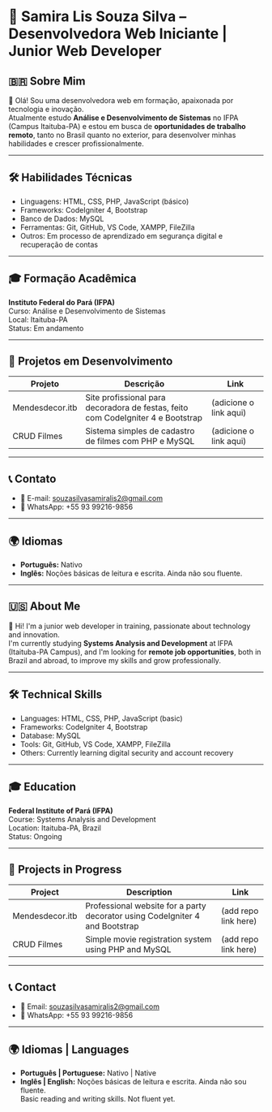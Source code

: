 # 💼 Samira Lis Souza Silva – Desenvolvedora Web Iniciante | Junior Web Developer

## 🇧🇷 Sobre Mim

👋 Olá! Sou uma desenvolvedora web em formação, apaixonada por tecnologia e inovação.  
Atualmente estudo **Análise e Desenvolvimento de Sistemas** no IFPA (Campus Itaituba-PA) e estou em busca de **oportunidades de trabalho remoto**, tanto no Brasil quanto no exterior, para desenvolver minhas habilidades e crescer profissionalmente.

---

## 🛠️ Habilidades Técnicas
- Linguagens: HTML, CSS, PHP, JavaScript (básico)
- Frameworks: CodeIgniter 4, Bootstrap
- Banco de Dados: MySQL
- Ferramentas: Git, GitHub, VS Code, XAMPP, FileZilla
- Outros: Em processo de aprendizado em segurança digital e recuperação de contas

---

## 🎓 Formação Acadêmica
**Instituto Federal do Pará (IFPA)**  
Curso: Análise e Desenvolvimento de Sistemas  
Local: Itaituba-PA  
Status: Em andamento

---

## 📁 Projetos em Desenvolvimento
| Projeto           | Descrição                                                                 | Link                             |
|------------------|---------------------------------------------------------------------------|----------------------------------|
| Mendesdecor.itb  | Site profissional para decoradora de festas, feito com CodeIgniter 4 e Bootstrap | (adicione o link aqui)           |
| CRUD Filmes       | Sistema simples de cadastro de filmes com PHP e MySQL                   | (adicione o link aqui)           |

---

## 📞 Contato
- 📧 E-mail: souzasilvasamiralis2@gmail.com  
- 📱 WhatsApp: +55 93 99216-9856  

---

## 🌍 Idiomas
- **Português:** Nativo  
- **Inglês:** Noções básicas de leitura e escrita. Ainda não sou fluente.


---

## 🇺🇸 About Me

👋 Hi! I'm a junior web developer in training, passionate about technology and innovation.  
I'm currently studying **Systems Analysis and Development** at IFPA (Itaituba-PA Campus), and I'm looking for **remote job opportunities**, both in Brazil and abroad, to improve my skills and grow professionally.

---

## 🛠️ Technical Skills
- Languages: HTML, CSS, PHP, JavaScript (basic)
- Frameworks: CodeIgniter 4, Bootstrap
- Database: MySQL
- Tools: Git, GitHub, VS Code, XAMPP, FileZilla
- Others: Currently learning digital security and account recovery

---

## 🎓 Education
**Federal Institute of Pará (IFPA)**  
Course: Systems Analysis and Development  
Location: Itaituba-PA, Brazil  
Status: Ongoing

---

## 📁 Projects in Progress
| Project          | Description                                                           | Link                             |
|------------------|------------------------------------------------------------------------|----------------------------------|
| Mendesdecor.itb  | Professional website for a party decorator using CodeIgniter 4 and Bootstrap | (add repo link here)             |
| CRUD Filmes       | Simple movie registration system using PHP and MySQL               | (add repo link here)             |

---

## 📞 Contact
- 📧 Email: souzasilvasamiralis2@gmail.com  
- 📱 WhatsApp: +55 93 99216-9856  

---

## 🌍 Idiomas | Languages
- **Português | Portuguese:** Nativo | Native
- **Inglês | English:** Noções básicas de leitura e escrita. Ainda não sou fluente.  
  Basic reading and writing skills. Not fluent yet.


